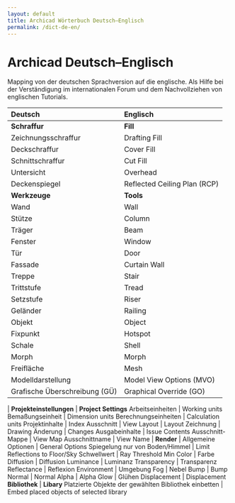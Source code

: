 ```yaml
---
layout: default
title: Archicad Wörterbuch Deutsch–Englisch
permalink: /dict-de-en/
---
```

# Archicad Deutsch–Englisch

Mapping von der deutschen Sprachversion auf die englische. Als Hilfe bei der Verständigung im internationalen Forum und dem Nachvollziehen von englischen Tutorials.  


| Deutsch | Englisch |
|  :---   |   :---   |
**Schraffur**       | **Fill**
Zeichnungsschraffur | Drafting Fill
Deckschraffur       | Cover Fill
Schnittschraffur    | Cut Fill
Untersicht          | Overhead
Deckenspiegel       | Reflected Ceiling Plan (RCP)
**Werkzeuge** | **Tools**
Wand          | Wall
Stütze        | Column
Träger        | Beam
Fenster       | Window
Tür           | Door
Fassade       | Curtain Wall
Treppe        | Stair
Trittstufe    | Tread
Setzstufe     | Riser
Geländer      | Railing
Objekt        | Object
Fixpunkt      | Hotspot
Schale        | Shell
Morph         | Morph
Freifläche    | Mesh
Modelldarstellung             | Model View Options (MVO)
Grafische Überschreibung (GÜ) | Graphical Override (GO)
 | 
**Projekteinstellungen**      | **Project Settings**
Arbeitseinheiten              | Working units
Bemaßungseinheit              | Dimension units
Berechnungseinheiten          | Calculation units
Projektinhalte                | Index
Ausschnitt                    | View
Layout                        | Layout
Zeichnung                     | Drawing
Änderung                      | Changes
Ausgabeinhalte                | Issue Contents
Ausschnitt-Mappe              | View Map
Ausschnittname                | View Name
 | 
**Render**                      | <!--  -->
Allgemeine Optionen             | General Options
Spiegelung nur von Boden/Himmel | Limit Reflections to Floor/Sky
Schwellwert                     | Ray Threshold Min
Color                           | Farbe
Diffusion                       | Diffusion
Luminance                       | Luminanz
Transparency                    | Transparenz
Reflectance                     | Reflexion
Environment                     | Umgebung
Fog                             | Nebel
Bump                            | Bump
Normal                          | Normal
Alpha                           | Alpha
Glow                            | Glühen
Displacement                    | Displacement
**Bibliothek** | **Libary**
Platzierte Objekte der gewählten Bibliothek einbetten | Embed placed objects of selected library
